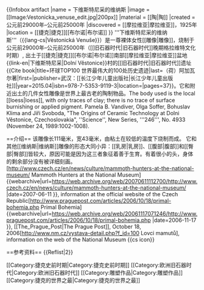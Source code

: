 {{Infobox artifact
|name       = 下维斯特尼采的维纳斯
|image      = [[Image:Vestonicka_venuse_edit.jpg|200px]]
|material   = [[陶|陶]]
|created    = 公元前29000年–公元前25000年
|discovered = [[摩拉维亚|摩拉维亚]]，1925年
|location   = [[捷克|捷克]][[布尔诺|布尔诺]]
}}
'''下维斯特尼采的维纳斯'''（{{lang-cs|Věstonická Venuše}}）是一尊裸体女性[[雕像|雕像]]，烧制于公元前29000年–公元前25000年（[[旧石器时代|旧石器时代]]晚期格拉维特文化时期）, 出土于[[捷克|捷克]][[布尔诺|布尔诺]]南部[[摩拉维亚|摩拉维亚]]盆地{{link-en|下维斯特尼采|Dolní Věstonice}}村的[[旧石器时代|旧石器时代]]遗址<ref>{{Cite book|title=环球TOP100 世界最伟大的100处历史遗迹|last=（荷）阿加瓦尔著|first=|publisher=武汉：[[长江少年儿童出版社|长江少年儿童出版社]]|year=2015.04|isbn=978-7-5353-9119-3|location=|pages=37}}</ref>。它和附近出土的几件女性雕像是世界上最古老的陶制物品。<ref>The body used is the local [[loess|loess]], with only traces of clay; there is no trace of surface burnishing or applied pigment. Pamela B. Vandiver, Olga Soffer, Bohuslav Klima and Jiři Svoboda, "The Origins of Ceramic Technology at Dolni Věstonice, Czechoslovakia", ''Science'', New Series, '''246''', No. 4933 (November 24, 1989:1002-1008).</ref>

==介绍==
该雕像长111毫米，宽43毫米，由粘土在较低的温度下烧制而成。 它和其他[[维纳斯|维纳斯]]雕像的形态大同小异：[[乳房|乳房]]、[[腹部|腹部]]和[[臀部|臀部]]皆较大，原因可能是因为这三者象征着善于生育。有着很小的头，身体的剩余部分没有被详细刻画。<ref>[http://www.czech.cz/en/news/culture/mammoth-hunters-at-the-national-museum/ Mammoth Hunters at the National Museum] {{webarchive|url=https://web.archive.org/web/20070611112700/http://www.czech.cz/en/news/culture/mammoth-hunters-at-the-national-museum/ |date=2007-06-11 }}, information at the official website of the Czech Republic</ref><ref>[http://www.praguepost.com/articles/2006/10/18/primal-bohemia.php Primal Bohemia] {{webarchive|url=https://web.archive.org/web/20061117071246/http://www.praguepost.com/articles/2006/10/18/primal-bohemia.php |date=2006-11-17 }}, [[The_Prague_Post|The Prague Post]], October 18, 2006</ref><ref>[http://www.nm.cz/vystava-detail.php?f_id=100 Lovci mamutů], information on the web of the National Museum {{cs icon}}</ref> 

==参考资料==
{{Reflist|2}}

[[Category:捷克史前时期|Category:捷克史前时期]]
[[Category:欧洲旧石器时代|Category:欧洲旧石器时代]]
[[Category:雕塑作品|Category:雕塑作品]]
[[Category:捷克的世界之最|Category:捷克的世界之最]]